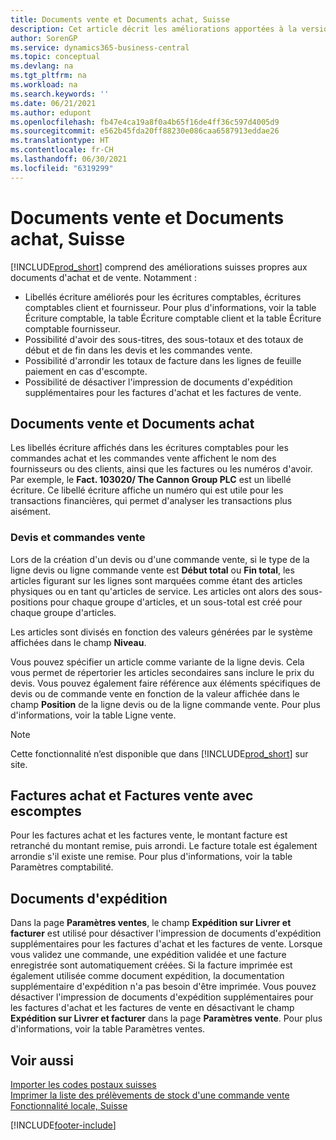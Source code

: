 ```yaml
---
title: Documents vente et Documents achat, Suisse
description: Cet article décrit les améliorations apportées à la version suisse de Business Central, notamment aux fonctions spéciales des documents vente et achat en Suisse.
author: SorenGP
ms.service: dynamics365-business-central
ms.topic: conceptual
ms.devlang: na
ms.tgt_pltfrm: na
ms.workload: na
ms.search.keywords: ''
ms.date: 06/21/2021
ms.author: edupont
ms.openlocfilehash: fb47e4ca19a8f0a4b65f16de4ff36c597d4005d9
ms.sourcegitcommit: e562b45fda20ff88230e086caa6587913eddae26
ms.translationtype: HT
ms.contentlocale: fr-CH
ms.lasthandoff: 06/30/2021
ms.locfileid: "6319299"
---
```

# <a name="swiss-purchase-documents-and-sales-documents"></a>Documents vente et Documents achat, Suisse
[!INCLUDE[prod_short](../../includes/prod_short.md)] comprend des améliorations suisses propres aux documents d'achat et de vente. Notamment :  

- Libellés écriture améliorés pour les écritures comptables, écritures comptables client et fournisseur. Pour plus d'informations, voir la table Écriture comptable, la table Écriture comptable client et la table Écriture comptable fournisseur.  
- Possibilité d'avoir des sous-titres, des sous-totaux et des totaux de début et de fin dans les devis et les commandes vente.  
- Possibilité d'arrondir les totaux de facture dans les lignes de feuille paiement en cas d'escompte.  
- Possibilité de désactiver l'impression de documents d'expédition supplémentaires pour les factures d'achat et les factures de vente.  

## <a name="purchase-documents-and-sales-documents"></a>Documents vente et Documents achat  
Les libellés écriture affichés dans les écritures comptables pour les commandes achat et les commandes vente affichent le nom des fournisseurs ou des clients, ainsi que les factures ou les numéros d'avoir. Par exemple, le **Fact. 103020/ The Cannon Group PLC** est un libellé écriture. Ce libellé écriture affiche un numéro qui est utile pour les transactions financières, qui permet d'analyser les transactions plus aisément.  

### <a name="sales-quotes-and-sales-orders"></a>Devis et commandes vente  
Lors de la création d'un devis ou d'une commande vente, si le type de la ligne devis ou ligne commande vente est **Début total** ou **Fin total**, les articles figurant sur les lignes sont marquées comme étant des articles physiques ou en tant qu'articles de service. Les articles ont alors des sous-positions pour chaque groupe d'articles, et un sous-total est créé pour chaque groupe d'articles.  

Les articles sont divisés en fonction des valeurs générées par le système affichées dans le champ **Niveau**.  

Vous pouvez spécifier un article comme variante de la ligne devis. Cela vous permet de répertorier les articles secondaires sans inclure le prix du devis. Vous pouvez également faire référence aux éléments spécifiques de devis ou de commande vente en fonction de la valeur affichée dans le champ **Position** de la ligne devis ou de la ligne commande vente. Pour plus d'informations, voir la table Ligne vente.  

> [!NOTE]
> Cette fonctionnalité n’est disponible que dans [!INCLUDE[prod_short](../../includes/prod_short.md)] sur site.

## <a name="purchase-invoices-and-sales-invoices-with-payment-discounts"></a>Factures achat et Factures vente avec escomptes  
Pour les factures achat et les factures vente, le montant facture est retranché du montant remise, puis arrondi. Le facture totale est également arrondie s'il existe une remise. Pour plus d'informations, voir la table Paramètres comptabilité.  

## <a name="shipment-documents"></a>Documents d'expédition  
Dans la page **Paramètres ventes**, le champ **Expédition sur Livrer et facturer** est utilisé pour désactiver l'impression de documents d'expédition supplémentaires pour les factures d'achat et les factures de vente. Lorsque vous validez une commande, une expédition validée et une facture enregistrée sont automatiquement créées. Si la facture imprimée est également utilisée comme document expédition, la documentation supplémentaire d'expédition n'a pas besoin d'être imprimée. Vous pouvez désactiver l'impression de documents d'expédition supplémentaires pour les factures d'achat et les factures de vente en désactivant le champ **Expédition sur Livrer et facturer** dans la page **Paramètres vente**. Pour plus d'informations, voir la table Paramètres ventes.  

## <a name="see-also"></a>Voir aussi  
 [Importer les codes postaux suisses](how-to-import-swiss-post-codes.md)   
 [Imprimer la liste des prélèvements de stock d'une commande vente](how-to-print-an-inventory-picking-list-from-a-sales-order.md)   
 [Fonctionnalité locale, Suisse](switzerland-local-functionality.md)


[!INCLUDE[footer-include](../../includes/footer-banner.md)]